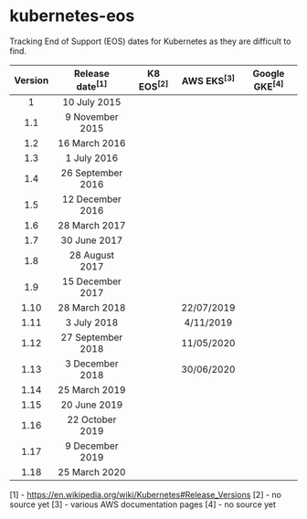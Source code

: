 # kubernetes-eos
Tracking End of Support (EOS) dates for Kubernetes as they are difficult to find.

| Version | Release date<sup>[1]</sup> | K8 EOS<sup>[2]</sup> |   AWS EKS<sup>[3]</sup>  | Google GKE<sup>[4]</sup> |
|:-------:|:------------------------:|:------:|:----------:|------------|
| 1       | 10 July 2015             |        |            |            |
| 1.1     | 9 November 2015          |        |            |            |
| 1.2     | 16 March 2016            |        |            |            |
| 1.3     | 1 July 2016              |        |            |            |
| 1.4     | 26 September 2016        |        |            |            |
| 1.5     | 12 December 2016         |        |            |            |
| 1.6     | 28 March 2017            |        |            |            |
| 1.7     | 30 June 2017             |        |            |            |
| 1.8     | 28 August 2017           |        |            |            |
| 1.9     | 15 December 2017         |        |            |            |
| 1.10    | 28 March 2018            |        | 22/07/2019 |            |
| 1.11    | 3 July 2018              |        | 4/11/2019  |            |
| 1.12    | 27 September 2018        |        | 11/05/2020 |            |
| 1.13    | 3 December 2018          |        | 30/06/2020 |            |
| 1.14    | 25 March 2019            |        |            |            |
| 1.15    | 20 June 2019             |        |            |            |
| 1.16    | 22 October 2019          |        |            |            |
| 1.17    | 9 December 2019          |        |            |            |
| 1.18    | 25 March 2020            |        |            |            |

[1] - https://en.wikipedia.org/wiki/Kubernetes#Release_Versions
[2] - no source yet
[3] - various AWS documentation pages
[4] - no source yet
